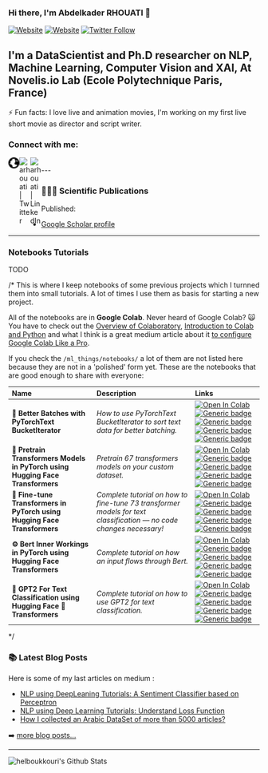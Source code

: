 ### Hi there, I'm Abdelkader RHOUATI 👋

[![Website](https://img.shields.io/website?label=https://abdelkader-rhouati.medium.com/&style=for-the-badge&url=https://abdelkader-rhouati.medium.com/)](https://arhouati.github.io/) [![Website](https://img.shields.io/website?label=https%3A%2F%2Farhouati.github.io%2F&style=for-the-badge&url=https%3A%2F%2Farhouati.github.io%2F)](https://arhouati.github.io/) [![Twitter Follow](https://img.shields.io/twitter/follow/arhouati?color=1DA1F2&logo=twitter&style=for-the-badge)](https://twitter.com/intent/follow?original_referer=https%3A%2F%2Fgithub.com%2Farhouati&screen_name=arhouati)

## I'm a DataScientist and Ph.D researcher on NLP, Machine Learning, Computer Vision and XAI, At Novelis.io Lab (Ecole Polytechnique Paris, France)

⚡ Fun facts: I love live and animation movies, I'm working on my first live short movie as director and script writer.

### Connect with me:

[<img align="left" alt="https://arhouati.github.io/" width="22px" src="https://raw.githubusercontent.com/iconic/open-iconic/master/svg/globe.svg" />][website]
[<img align="left" alt="arhouati | Twitter" width="22px" src="https://cdn.jsdelivr.net/npm/simple-icons@v3/icons/twitter.svg" />][twitter]
[<img align="left" alt="arhouati | LinkedIn" width="22px" src="https://cdn.jsdelivr.net/npm/simple-icons@v3/icons/linkedin.svg" />][linkedin]

<br />
---

### 👨🏻‍🔬 Scientific Publications

Published:

- [Google Scholar profile](https://scholar.google.com/citations?user=1MsrN80AAAAJ&hl=en)

---

### Notebooks Tutorials

TODO

/*
This is where I keep notebooks of some previous projects which I turnned them into small tutorials. A lot of times I use them as basis for starting a new project.

All of the notebooks are in **Google Colab**. Never heard of Google Colab? :scream_cat: You have to check out the [Overview of Colaboratory](https://www.google.com/url?sa=t&rct=j&q=&esrc=s&source=web&cd=&ved=2ahUKEwiD1aD06trrAhVRXK0KHRC4DgQQjBAwBHoECAYQBA&url=https%3A%2F%2Fcolab.research.google.com%2Fnotebooks%2Fbasic_features_overview.ipynb&usg=AOvVaw0gXOkR6JGGFlwsxrkuYm7F), [Introduction to Colab and Python](https://www.google.com/url?sa=t&rct=j&q=&esrc=s&source=web&cd=&ved=2ahUKEwiD1aD06trrAhVRXK0KHRC4DgQQjBAwA3oECAYQCg&url=https%3A%2F%2Fcolab.research.google.com%2Fgithub%2Ftensorflow%2Fexamples%2Fblob%2Fmaster%2Fcourses%2Fudacity_intro_to_tensorflow_for_deep_learning%2Fl01c01_introduction_to_colab_and_python.ipynb&usg=AOvVaw2pr-crqP30RHfDs7hjKNnc) and what I think is a great medium article about it [to configure Google Colab Like a Pro](https://medium.com/@robertbracco1/configuring-google-colab-like-a-pro-d61c253f7573).

If you check the `/ml_things/notebooks/` a lot of them are not listed here because they are not in a 'polished' form yet. These are the notebooks that are good enough to share with everyone:

| Name 	| Description 	| Links 	|
|:- |:- |:- |
| **:grapes: Better Batches with PyTorchText BucketIterator** | *How to use PyTorchText BucketIterator to sort text data for better batching.* |[![Open In Colab](https://colab.research.google.com/assets/colab-badge.svg)](https://colab.research.google.com/github/gmihaila/ml_things/blob/master/notebooks/pytorch/pytorchtext_bucketiterator.ipynb) [![Generic badge](https://img.shields.io/badge/GitHub-Source-greensvg)](https://github.com/gmihaila/ml_things/blob/master/notebooks/pytorch/pytorchtext_bucketiterator.ipynb) [![Generic badge](https://img.shields.io/badge/Download-Notebook-red.svg)](https://www.dropbox.com/s/7gyq6qup6y43z9b/pytorchtext_bucketiterator.ipynb?dl=1) [![Generic badge](https://img.shields.io/badge/Article-Medium-black.svg)](https://gmihaila.medium.com/better-batches-with-pytorchtext-bucketiterator-12804a545e2a) [![Generic badge](https://img.shields.io/badge/Blog-Post-blue.svg)](https://gmihaila.github.io/tutorial_notebooks/pytorchtext_bucketiterator/) |
| **:dog: Pretrain Transformers Models in PyTorch using Hugging Face Transformers** | *Pretrain 67 transformers models on your custom dataset.* |[![Open In Colab](https://colab.research.google.com/assets/colab-badge.svg)](https://colab.research.google.com/github/gmihaila/ml_things/blob/master/notebooks/pytorch/pretrain_transformers_pytorch.ipynb) [![Generic badge](https://img.shields.io/badge/GitHub-Source-greensvg)](https://github.com/gmihaila/ml_things/blob/master/notebooks/pytorch/pretrain_transformers_pytorch.ipynb) [![Generic badge](https://img.shields.io/badge/Download-Notebook-red.svg)](https://www.dropbox.com/s/rkq79hwzhqa6x8k/pretrain_transformers_pytorch.ipynb?dl=1) [![Generic badge](https://img.shields.io/badge/Article-Medium-black.svg)](https://gmihaila.medium.com/pretrain-transformers-models-in-pytorch-using-transformers-ecaaec00fbaa) [![Generic badge](https://img.shields.io/badge/Blog-Post-blue.svg)](https://gmihaila.github.io/tutorial_notebooks/pretrain_transformers_pytorch/) |
| **:violin: Fine-tune Transformers in PyTorch using Hugging Face Transformers** | *Complete tutorial on how to fine-tune 73 transformer models for text classification — no code changes necessary!* |[![Open In Colab](https://colab.research.google.com/assets/colab-badge.svg)](https://colab.research.google.com/github/gmihaila/ml_things/blob/master/notebooks/pytorch/finetune_transformers_pytorch.ipynb) [![Generic badge](https://img.shields.io/badge/GitHub-Source-greensvg)](https://github.com/gmihaila/ml_things/blob/master/notebooks/pytorch/finetune_transformers_pytorch.ipynb) [![Generic badge](https://img.shields.io/badge/Download-Notebook-red.svg)](https://www.dropbox.com/s/tsqicfqgt8v87ae/finetune_transformers_pytorch.ipynb?dl=1) [![Generic badge](https://img.shields.io/badge/Article-Medium-black.svg)](https://medium.com/@gmihaila/fine-tune-transformers-in-pytorch-using-transformers-57b40450635) [![Generic badge](https://img.shields.io/badge/Blog-Post-blue.svg)](https://gmihaila.github.io/tutorial_notebooks/finetune_transformers_pytorch/)|
| **⚙️ Bert Inner Workings in PyTorch using Hugging Face Transformers** | *Complete tutorial on how an input flows through Bert.* |[![Open In Colab](https://colab.research.google.com/assets/colab-badge.svg)](https://colab.research.google.com/github/gmihaila/ml_things/blob/master/notebooks/pytorch/bert_inner_workings.ipynb) [![Generic badge](https://img.shields.io/badge/GitHub-Source-greensvg)](https://github.com/gmihaila/ml_things/blob/master/notebooks/pytorch/bert_inner_workings.ipynb) [![Generic badge](https://img.shields.io/badge/Download-Notebook-red.svg)](https://www.dropbox.com/s/jeftyo6cebfkma2/bert_inner_workings.ipynb?dl=1) [![Generic badge](https://img.shields.io/badge/Article-Medium-black.svg)](https://gmihaila.medium.com/%EF%B8%8F-bert-inner-workings-1c3054cd1591) [![Generic badge](https://img.shields.io/badge/Blog-Post-blue.svg)](https://gmihaila.github.io/tutorial_notebooks/bert_inner_workings/)|
| **🎱 GPT2 For Text Classification using Hugging Face 🤗 Transformers** | *Complete tutorial on how to use GPT2 for text classification.* |[![Open In Colab](https://colab.research.google.com/assets/colab-badge.svg)](https://colab.research.google.com/github/gmihaila/ml_things/blob/master/notebooks/pytorch/gpt2_finetune_classification.ipynb) [![Generic badge](https://img.shields.io/badge/GitHub-Source-greensvg)](https://github.com/gmihaila/ml_things/blob/master/notebooks/pytorch/gpt2_finetune_classification.ipynb) [![Generic badge](https://img.shields.io/badge/Download-Notebook-red.svg)](https://www.dropbox.com/s/6t6kvlewoabwxqw/gpt2_finetune_classification.ipynb?dl=1) [![Generic badge](https://img.shields.io/badge/Article-Medium-black.svg)](https://gmihaila.medium.com/gpt2-for-text-classification-using-hugging-face-transformers-574555451832) [![Generic badge](https://img.shields.io/badge/Blog-Post-blue.svg)](https://gmihaila.github.io/tutorial_notebooks/gpt2_finetune_classification/)|

*/
<br>


### 📚 Latest Blog Posts

Here is some of my last articles on medium :

- [NLP using DeepLeaning Tutorials: A Sentiment Classifier based on Perceptron](https://pub.towardsai.net/nlp-using-deepleaning-tutorials-a-sentiment-classifier-based-on-perceptron-part-1-4-712eefe20899)
- [NLP using Deep Learning Tutorials: Understand Loss Function](https://pub.towardsai.net/nlp-using-deep-learning-tutorials-understand-loss-function-2aaf73ec6c2b)
- [How I collected an Arabic DataSet of more than 5000 articles?](https://medium.datadriveninvestor.com/how-i-collected-an-arabic-dataset-of-more-than-5000-articles-7f5de65e8ca2)

➡️ [more blog posts...](https://abdelkader-rhouati.medium.com/)

---

<img align="left" alt="helboukkouri's Github Stats" src="https://github-readme-stats.vercel.app/api?username=arhouati&show_icons=true&hide_border=true&count_private=true" />

[website]: https://abdelkader-rhouati.medium.com/
[twitter]: https://twitter.com/arhouati
[linkedin]: https://www.linkedin.com/in/abdelkader-rhouati/
